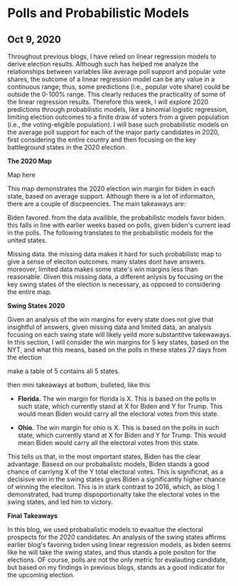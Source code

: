 # Polls and Probabilistic Models
## Oct 9, 2020

Throughout previous blogs, I have relied on linear regression models to derive election results. Although such has helped me analyze the relationships between variables like average poll support and popular vote shares, the outcome of a linear regression model can be any value in a continuous range; thus, some predictions (i.e., popular vote share) could be outside the 0-100% range. This clearly reduces the practicality of some of the linear regression results. Therefore this week, I will explore 2020 predictions through probabilistic models, like a binomial logistic regression, limiting election outcomes to a finite draw of voters from a given population (i.e., the voting-eligible population). I will base such probabilistic models on the average poll support for each of the major party candidates in 2020, first considering the entire country and then focusing on the key battleground states in the 2020 election. 

**The 2020 Map**

Map here

This map demonstrates the 2020 election win margin for biden in each state, based on average support. Although there is a lot of informaiton, there are a couple of discpeencies. The main takeaways are:

Biden favored. from the data availible, the probabilistc models favor biden. this falls in line with earlier weeks based on polls, given biden's current lead in the polls. The following translates to the probabilistic models for the united states. 

Missing data. the missing data makes it hard for such probabilistc map to give a sense of eleciton outcomes. many states dont have answers. moreover, limited data makes some state's win margins less than reasonable. Given this missing data, a different anlysis by focusing on the key swing states of the election is necessary, as opposed to considering the entire map. 

**Swing States 2020**

Given an analysis of the win margins for every state does not give that insightful of answers, given missing data and limited data, an analysis focusing on each swing state will likely yeild more substantitve takewaways. In this section, I will consider the win margins for 5 key states, based on the NYT, and what this means, based on the polls in these states 27 days from the election

make a table of 5 contains all 5 states. 

then mini takeaways at bottom, bulleted, like this

* **Florida.**  The win margin for florida is X. This is based on the polls in such state, which currently stand at X for Biden and Y for Trump. This would mean Biden would carry all the electoral votes from this state. 

* **Ohio.**  The win margin for ohio is X. This is based on the polls in such state, which currently stand at X for Biden and Y for Trump. This would mean Biden would carry all the electoral votes from this state. 

This tells us that, in the most important states, Biden has the clear advantage. Basesd on our probabalistc models, Biden stands a good chance of carriyng X of the Y total electoral votes. This is significnat, as a decisisve win in the swing states gives Biden a significantly higher chance of winning the eleciton. This is in stark contrast to 2016, which, as blog 1 demonstrated, had trump dispoportionalty take the electoral votes in the swing states, and led him to victory. 

**Final Takeaways**

In this blog, we used probabalistic models to evaaltue the electoral prospects for the 2020 candidates. An analysis of the swing states affirms earlier blog's favoring biden using linear regression models, as biden seems like he will take the swing states, and thus stands a pole positon for the elections. OF course, polls are not the only metric for evalauting candidate, but based on my findings in previous blogs, stands as a good indicator for the upcoming election. 







